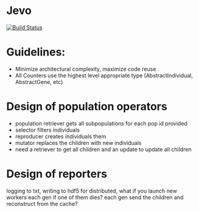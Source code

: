 # Jevo

[![Build Status](https://github.com/jarbus/Jevo.jl/actions/workflows/CI.yml/badge.svg?branch=master)](https://github.com/jarbus/Jevo.jl/actions/workflows/CI.yml?query=branch%3Amaster)

# Guidelines:

- Minimize architectural complexity, maximize code reuse
- All Counters use the highest level appropriate type (AbstractIndividual, AbstractGene, etc)

# Design of population operators

- population retriever gets all subpopulations for each pop id provided
- selector filters individuals 
- reproducer creates individuals them
- mutator replaces the children with new individuals
- need a retriever to get all children and an update to update all children

# Design of reporters
logging to txt, writing to hdf5
for distributed, what if you launch new workers each gen if one of them dies?
each gen send the children and reconstruct from the cache?
